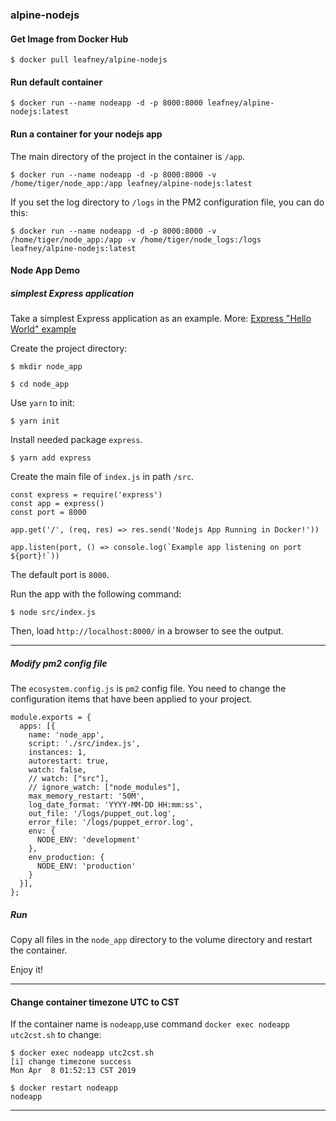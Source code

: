 ### alpine-nodejs

#### Get Image from Docker Hub

```
$ docker pull leafney/alpine-nodejs
```

#### Run default container

```
$ docker run --name nodeapp -d -p 8000:8000 leafney/alpine-nodejs:latest
```

#### Run a container for your nodejs app

The main directory of the project in the container is `/app`.

```
$ docker run --name nodeapp -d -p 8000:8000 -v /home/tiger/node_app:/app leafney/alpine-nodejs:latest
```

If you set the log directory to `/logs` in the PM2 configuration file, you can do this:

```
$ docker run --name nodeapp -d -p 8000:8000 -v /home/tiger/node_app:/app -v /home/tiger/node_logs:/logs leafney/alpine-nodejs:latest
```

#### Node App Demo

##### simplest Express application

Take a simplest Express application as an example. More: [Express "Hello World" example](https://expressjs.com/en/starter/hello-world.html)

Create the project directory:

```
$ mkdir node_app

$ cd node_app
```

Use `yarn` to init:

```
$ yarn init
```

Install needed package `express`.

```
$ yarn add express
```

Create the main file of `index.js` in path `/src`.

```
const express = require('express')
const app = express()
const port = 8000

app.get('/', (req, res) => res.send('Nodejs App Running in Docker!'))

app.listen(port, () => console.log(`Example app listening on port ${port}!`))
```

The default port is `8000`.

Run the app with the following command:

```
$ node src/index.js
```

Then, load `http://localhost:8000/` in a browser to see the output.

*****

##### Modify pm2 config file

The `ecosystem.config.js` is `pm2` config file. You need to change the configuration items that have been applied to your project.

```
module.exports = {
  apps: [{
    name: 'node_app',
    script: './src/index.js',
    instances: 1,
    autorestart: true,
    watch: false,
    // watch: ["src"],
    // ignore_watch: ["node_modules"],
    max_memory_restart: '50M',
    log_date_format: 'YYYY-MM-DD HH:mm:ss',
    out_file: '/logs/puppet_out.log',
    error_file: '/logs/puppet_error.log',
    env: {
      NODE_ENV: 'development'
    },
    env_production: {
      NODE_ENV: 'production'
    }
  }],
};
```

##### Run

Copy all files in the `node_app` directory to the volume directory and restart the container.

Enjoy it!

*****

#### Change container timezone UTC to CST

If the container name is `nodeapp`,use command `docker exec nodeapp utc2cst.sh` to change:

```
$ docker exec nodeapp utc2cst.sh
[i] change timezone success
Mon Apr  8 01:52:13 CST 2019

$ docker restart nodeapp
nodeapp
```

*****
